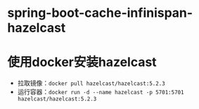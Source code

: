 # spring-boot-cache-infinispan-hazelcast

# 使用docker安装hazelcast

- 拉取镜像：`docker pull hazelcast/hazelcast:5.2.3`
- 运行容器：`docker run -d --name hazelcast -p 5701:5701 hazelcast/hazelcast:5.2.3`